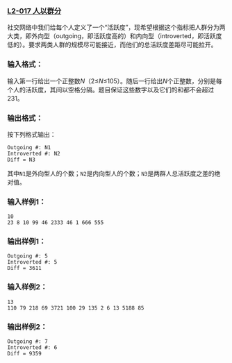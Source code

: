 ### [**L2-017 人以群分**](https://pintia.cn/problem-sets/994805046380707840/problems/994805061056577536)



社交网络中我们给每个人定义了一个“活跃度”，现希望根据这个指标把人群分为两大类，即外向型（outgoing，即活跃度高的）和内向型（introverted，即活跃度低的）。要求两类人群的规模尽可能接近，而他们的总活跃度差距尽可能拉开。

### 输入格式：

输入第一行给出一个正整数*N*（2≤*N*≤105）。随后一行给出*N*个正整数，分别是每个人的活跃度，其间以空格分隔。题目保证这些数字以及它们的和都不会超过231。

### 输出格式：

按下列格式输出：

```
Outgoing #: N1
Introverted #: N2
Diff = N3
```

其中`N1`是外向型人的个数；`N2`是内向型人的个数；`N3`是两群人总活跃度之差的绝对值。

### 输入样例1：

```in
10
23 8 10 99 46 2333 46 1 666 555
```

### 输出样例1：

```out
Outgoing #: 5
Introverted #: 5
Diff = 3611
```

### 输入样例2：

```
13
110 79 218 69 3721 100 29 135 2 6 13 5188 85
```

### 输出样例2：

```
Outgoing #: 7
Introverted #: 6
Diff = 9359
```



```cpp

```

